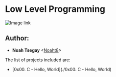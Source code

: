 # Low Level Programming

![Image link](https://icongr.am/devicon/c-original.svg?size=300&color=currentColor)


## Author:
* **Noah Tsegay** <[Noaht8](https://github.com/Noaht8)>

The list of projects included are:

* [0x00. C - Hello, World](./0x00. C - Hello, World)
